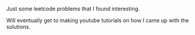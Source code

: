 Just some leetcode problems that I found interesting.

Will eventually get to making youtube tutorials on how I came up with the solutions.
